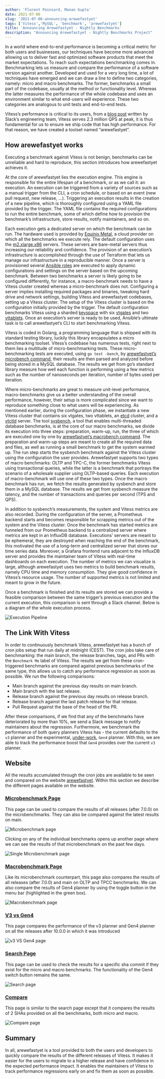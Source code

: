 ```yaml
---
author: 'Florent Poinsard, Manan Gupta'
date: 2021-07-06
slug: '2021-07-06-announcing-arewefastyet'
tags: ['Vitess','MySQL', 'benchmark', 'arewefastyet']
title: 'Announcing Arewefastyet - Nightly Benchmarks'
description: "Announcing Arewefastyet - Nightly Benchmarks Project"
---
```


In a world where end-to-end performance is becoming a critical metric for both users and businesses, our techniques have become more advanced allowing us to deliver fast and optimized software products that meet the market expectations. To reach such expectations benchmarking comes in. Benchmarking lets us measure and compare the performance of a software version against another. Developed and used for a very long time, a lot of techniques have emerged and we can draw a line to define two categories, namely: micro and macro benchmarks. The former, benchmarks a small part of the codebase, usually at the method or functionality level. Whereas the latter measures the performance of the whole codebase and uses an environment similar to what end-users will experience. These two categories are analogous to unit tests and end-to-end tests.

Vitess’s performance is critical to its users, from a [blog post](https://slack.engineering/scaling-datastores-at-slack-with-vitess/) written by Slack’s engineering team, Vitess serves 2.3 million QPS at peak, it is thus fundamental for us to ensure we ship code that has high performance. For that reason, we have created a toolset named “arewefastyet”.

## How arewefastyet works

Executing a benchmark against Vitess is not benign, benchmarks can be unreliable and hard to reproduce, this section introduces how arewefastyet achieves it.

At the core of arewefastyet lies the execution engine. This engine is responsible for the entire lifespan of a benchmark, or as we call it: an execution. An execution can be triggered from a variety of sources such as a manual trigger from the CLI, a cron schedule, or based on an event (new pull request, new release, …). Triggering an execution results in the creation of a new pipeline, which is thoroughly configured using a YAML file provided by the trigger. The YAML file contains the required configurations to run the entire benchmark, some of which define how to provision the benchmark’s infrastructure, store results, notify maintainers, and so on.

Each execution gets a dedicated server on which the benchmark can be run. The hardware used is provided by [Equinix Metal](https://metal.equinix.com), a cloud provider on which all the benchmarks we execute rely. The default configuration uses the [m2.xlarge.x86](https://metal.equinix.com/developers/docs/servers/server-specs/#m2xlargex86) servers. These servers are bare-metal servers thus increasing our reliability and confidence. The provision of an execution’s infrastructure is accomplished through the use of Terraform that lets us manage our infrastructure in a reproducible manner. Once a server is provisioned several [Ansible roles](https://docs.ansible.com/ansible/latest/user_guide/playbooks_reuse_roles.html) are executed to apply dynamic configurations and settings on the server based on the upcoming benchmark. Between two benchmarks a server is likely going to be configured differently, for instance, a macro-benchmark needs to have a Vitess cluster created whereas a micro-benchmark does not. Configuring a server implies installing required packages and binaries, tweaking hard drive and network settings, building Vitess and arewefastyet codebases, setting up a Vitess cluster. The setup of the Vitess cluster is based on the configuration initially provided by the trigger. The default configuration benchmarks Vitess using a sharded [keyspace](https://vitess.io/docs/concepts/keyspace/) with six [vtgates](https://vitess.io/docs/concepts/vtgate/) and two [vttablets](https://vitess.io/docs/concepts/tablet/). Once an execution’s server is ready to be used, Ansible’s ultimate task is to call arewefastyet’s CLI to start benchmarking Vitess.

Vitess is coded in Golang, a programming language that is shipped with its standard testing library, luckily this library encapsulates a micro benchmarking toolset. Vitess’s codebase has numerous tests, right next to them lies a multitude of micro-benchmarking tests. These micro-benchmarking tests are executed, using `go test -bench`, by [arewefastyet’s microbench command](https://github.com/vitessio/arewefastyet/blob/master/docs/arewefastyet_microbench_run.md), their results are then parsed and analyzed before being stored in a MySQL database. The results we get from go’s standard library measure how well each function is performing using a few metrics such as the number of nanoseconds per iteration, number of bytes used per iteration. 

Where micro-benchmarks are great to measure unit-level performance, macro-benchmarks give us a better understanding of the overall performance, however, their setup is more complicated since we want to reproduce something close to what users will be experiencing. As mentioned earlier, during the configuration phase, we instantiate a new Vitess cluster that contains six vtgates, two vttablets, an [etcd](https://etcd.io) cluster, and a [vtctld](https://vitess.io/docs/concepts/vtctld/) server. The tool [sysbench](https://github.com/planetscale/sysbench), a tool that enables multi-threaded database benchmarks, is at the core of our macro benchmarks, we divide its execution into three steps: preparation, warm-up, run, the three of which are executed one by one by [arewefastyet’s macrobench command](https://github.com/vitessio/arewefastyet/blob/master/docs/arewefastyet_macrobench_run.md). The preparation and warm-up steps are meant to create all the required data and files, as well as running a small benchmark to get the system warmed up. The run step starts the sysbench benchmark against the Vitess cluster using the configuration the user provides. Arewefastyet supports two types of macro benchmarks: OLTP and TPC-C, the former benchmarks Vitess using transactional queries, while the latter is a benchmark that portrays the scenario of a wholesale supplier using OLTP-based queries. Each execution of macro-benchmark will use one of these two types. Once the macro benchmark has run, we fetch the results generated by sysbench and store them in a MySQL database. The results we get from sysbench measure the latency, and the number of transactions and queries per second (TPS and QPS).

In addition to sysbench’s measurements, the system and Vitess metrics are also recorded. During the configuration of the server, a Prometheus backend starts and becomes responsible for scrapping metrics out of the system and the Vitess cluster. Once the benchmark has started metrics are funneled from our Prometheus backend to a centralized server where metrics are kept in an InfluxDB database. Executions’ servers are meant to be ephemeral, they are destroyed when reaching the end of the benchmark, this motivated the use of a long-term and centralized server that stores our time series data. Moreover, a Grafana frontend runs adjacent to the InfluxDB server and provides the maintainer team of Vitess with real-time dashboards on each execution. The number of metrics we can visualize is large, although arewefastyet uses two metrics to build benchmark results, namely CPU time and memory consumption. They give good confidence in Vitess’s resource usage. The number of supported metrics is not limited and meant to grow in the future.

Once a benchmark is finished and its results are stored we can provide a feasible comparison between the same trigger’s previous execution and the current execution, this comparison is sent through a Slack channel.
Below is a diagram of the whole execution process.

<img src="/files/blog-arewefastyet/execution-pipeline.png" width="auto" height="auto" alt="Execution Pipeline" />

## The Link With Vitess

In order to continuously benchmark Vitess, arewefastyet has a bunch of cron jobs setup that run daily at midnight (CEST). The cron jobs take care of benchmarking: the main branch, the release branches, tags, and PRs with the `Benchmark Me` label of Vitess. The results we get from these cron-triggered benchmarks are compared against previous benchmarks of the same type, this allows us to catch any performance regression as soon as possible. We run the following comparisons: 
 
  - Main branch against the previous day results on main branch.
  - Main branch with the last release.
  - Release branch against the previous day results on release branch.
  - Release branch against the last patch release for that release.
  - Pull Request against the base of the head of the PR.

After these comparisons, if we find that any of the benchmarks have deteriorated by more than 10%, we send a Slack message to notify maintainers about the regression.
Furthermore, we benchmark the performance of both query planners Vitess has - the current defaults to the `v3` planner and the experimental, [under-work](https://github.com/vitessio/vitess/issues/7280), `Gen4` planner. With this, we are able to track the performance boost that `Gen4` provides over the current `v3` planner.

## Website

All the results accumulated through the cron jobs are available to be seen and compared on the website [arewefastyet](https://benchmark.vitess.io/). Within this section we describe the different pages available on the website. 

### [Microbenchmark Page](https://benchmark.vitess.io/microbench)
This page can be used to compare the results of all releases (after 7.0.0) on the microbenchmarks. They can also be compared against the latest results on main.

<img src="/files/blog-arewefastyet/microbench.png" width="auto" height="auto" alt="Microbenchmark page" />

Clicking on any of the individual benchmarks opens up another page where we can see the results of that microbenchmark on the past few days.

<img src="/files/blog-arewefastyet/microbenchSingle.png" width="auto" height="auto" alt="Single Microbenchmark page" />

### [Macrobenchmark Page](https://benchmark.vitess.io/macrobench)
Like its microbenchmark counterpart, this page also compares the results of all releases (after 7.0.0) and main on OLTP and TPCC benchmarks. We can also compare the results of Gen4 planner by using the toggle button in the menu bar (highlighted in the green box).

<img src="/files/blog-arewefastyet/macrobench.png" width="auto" height="auto" alt="Macrobenchmark page" />

### [V3 vs Gen4](https://benchmark.vitess.io/v3_VS_Gen4)
This page compares the performance of the v3 planner and Gen4 planner on all the releases after 10.0.0 in which it was introduced

<img src="/files/blog-arewefastyet/v3VsGen4.png" width="auto" height="auto" alt="v3 VS Gen4 page" />

### [Search Page](https://benchmark.vitess.io/search)
This page can be used to check the results for a specific sha commit if they exist for the micro and macro benchmarks. The functionality of the Gen4 switch button remains the same.

<img src="/files/blog-arewefastyet/search.png" width="auto" height="auto" alt="Search page" />

### [Compare](https://benchmark.vitess.io/compare)
This page is similar to the search page except that it compares the results of 2 SHAs provided on all the benchmarks, both micro and macro. 

<img src="/files/blog-arewefastyet/compare.png" width="auto" height="auto" alt="Compare page" />

## Summary

In all, arewefastyet is a tool provided to both the users and developers to quickly compare the results of the different releases of Vitess. It makes it easier for the users to migrate to a higher release and have confidence in the expected performance impact. It enables the maintainers of Vitess to track performance regressions early on and fix them as soon as possible.

